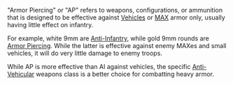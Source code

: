 "Armor Piercing" or "AP" refers to weapons, configurations, or ammunition that
is designed to be effective against [Vehicles](category:_Vehicles.md) or
[MAX](../armor/Mechanized_Assault_Exo-Suit.md) armor only, usually having little
effect on infantry.

For example, white 9mm are [Anti-Infantry](Anti-Infantry.md), while gold 9mm
rounds are [Armor Piercing](Armor_Piercing.md). While the latter is effective
against enemy MAXes and small vehicles, it will do very little damage to enemy
troops.

While AP is more effective than AI against vehicles, the specific
[Anti-Vehicular](../certifications/Anti-Vehicular.md) weapons class is a better
choice for combatting heavy armor.


